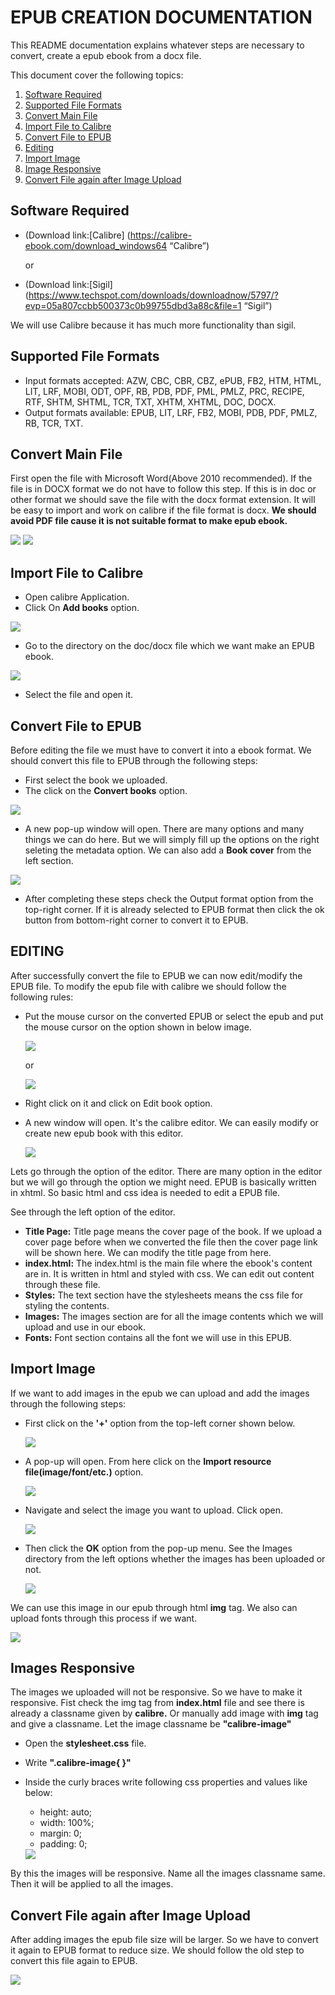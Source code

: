 # EPUB CREATION DOCUMENTATION

This README documentation explains whatever steps are necessary to convert, create a epub ebook from a docx file.

This document cover the following topics:
1. [Software Required](#softwares)
2. [Supported File Formats](#suported_formats)
3. [Convert Main File](#main_file_conversion)
4. [Import File to Calibre](#import_to_cailbre)
5. [Convert File to EPUB](#convert_to_epub)
6. [Editing](#edit_file)
7. [Import Image](#image_import)
6. [Image Responsive](#image_responsive)
7. [Convert File again after Image Upload](#convert_again)

## <a name="#softwares">Software Required</a>
* (Download link:[Calibre] (https://calibre-ebook.com/download_windows64 “Calibre”) 
    <p>or</p>                  
* (Download link:[Sigil] (https://www.techspot.com/downloads/downloadnow/5797/?evp=05a807ccbb500373c0b99755dbd3a88c&file=1 “Sigil”)

We will use Calibre because it has much more functionality than sigil.

## <a name="suported_formats">Supported File Formats</a>
* Input formats accepted: AZW, CBC, CBR, CBZ, ePUB, FB2, HTM, HTML, LIT, LRF, MOBI, ODT, OPF, RB, PDB, PDF, PML, PMLZ, PRC, RECIPE, RTF, SHTM, SHTML, TCR, TXT, XHTM, XHTML, DOC, DOCX.
* Output formats available: EPUB, LIT, LRF, FB2, MOBI, PDB, PDF, PMLZ, RB, TCR, TXT.

 ## <a name="main_file_conversion">Convert Main File</a>

First open the file with Microsoft Word(Above 2010 recommended). If the file is in DOCX format we do not have to follow this step. If this is in doc or other format we should save the file with the docx format extension. It will be easy to import and work on calibre if the file format is docx. **We should avoid PDF file cause it is not suitable format to make epub ebook.**

<img src="images/save-as.PNG"> 
<img src="images/format-change.PNG">


## <a name="import_to_calibre">Import File to Calibre</a>
* Open calibre Application.
* Click On **Add books** option.

<img src="images/import2calibre1.PNG"> 

* Go to the directory on the doc/docx file which we want make an EPUB ebook.

<img src="images/import2calibre2.PNG"> 

* Select the file and open it.

## <a name="convert_to_epub">Convert File to EPUB</a>
 Before editing the file we must have to convert it into a ebook format. We should convert this file to EPUB through the following steps:
 
 * First select the book we uploaded.
 * The click on the **Convert books** option.
 
 <img src="images/convert2epub1.PNG"> 

 * A new pop-up window will open. There are many options and many things we can do here. But we will simply fill up the options on the right seleting the metadata option. We can also add a **Book cover** from the left section.
 
  <img src="images/convert2epub2.PNG"> 

 * After completing these steps check the Output format option from the top-right corner. If it is already selected to EPUB format then click the ok button from bottom-right corner to convert it to EPUB.
 
## <a name="edit_file">EDITING</a>
After successfully convert the file to EPUB we can now edit/modify the EPUB file. To modify the epub file with calibre we should follow the following rules:

* Put the mouse cursor on the converted EPUB or select the epub and put the mouse cursor on the option shown in below image.

  <img src="images/editing1.PNG"> 
  
  or

  <img src="images/editing2.PNG"> 

* Right click on it and click on Edit book option.
* A new window will open. It's the calibre editor. We can easily modify or create new epub book with this editor.

  <img src="images/editing3.PNG"> 

Lets go through the option of the editor. There are many option in the editor but we will go through the option we might need.
EPUB is basically written in xhtml. So basic html and css idea is needed to edit a EPUB file.

See through the left option of the editor.
* **Title Page:** Title page means the cover page of the book. If we upload a cover page before when we converted the file then the cover page link will be shown here. We can modify the title page from here.
* **index.html:** The index.html is the main file where the ebook's content are in. It is written in html and styled with css. We can edit out content through these file.
* **Styles:** The text section have the stylesheets means the css file for styling the contents.
* **Images:** The images section are for all the image contents which we will upload and use in our ebook.
* **Fonts:** Font section contains all the font we will use in this EPUB. 

## <a name="image_import">Import Image</a>

If we want to add images in the epub we can upload and add the images through the following steps:

* First click on the **'+'** option from the top-left corner shown below.

  <img src="images/uploadimage1.PNG"> 

* A pop-up will open. From here click on the **Import resource file(image/font/etc.)** option.

  <img src="images/uploadimage2.PNG"> 

* Navigate and select the image you want to upload. Click open.

  <img src="images/uploadimage3.PNG"> 

* Then click the **OK** option from the pop-up menu. See the Images directory from the left options whether the images has been uploaded or not.

  <img src="images/uploadimage4.PNG"> 

We can use this image in our epub through html **img** tag. We also can upload fonts through this process if we want.

  <img src="images/image-responsive1.PNG"> 

## <a name="image_responsive">Images Responsive</a>

The images we uploaded will not be responsive. So we have to make it responsive. Fist check the  img tag from **index.html** file and see there is already a classname given by **calibre.** Or manually add image with **img** tag and give a classname.
Let the image classname be **"calibre-image"**

* Open the **stylesheet.css** file. 
* Write **".calibre-image{ }"**
* Inside the curly braces write following css properties and values like below:
    * height: auto;
    * width: 100%;
    * margin: 0;
    * padding: 0;
    
  <img src="images/image-responsive2.PNG"> 
   
By this the images will be responsive. Name all the images classname same. Then it will be applied to all the images.

## <a name="convert_again">Convert File again after Image Upload</a>
 
 After adding images the epub file size will be larger. So we have to convert it again to EPUB format to reduce size.
 We should follow the old step to convert this file again to EPUB.
 
  <img src="images/convert2epub1.PNG"> 

